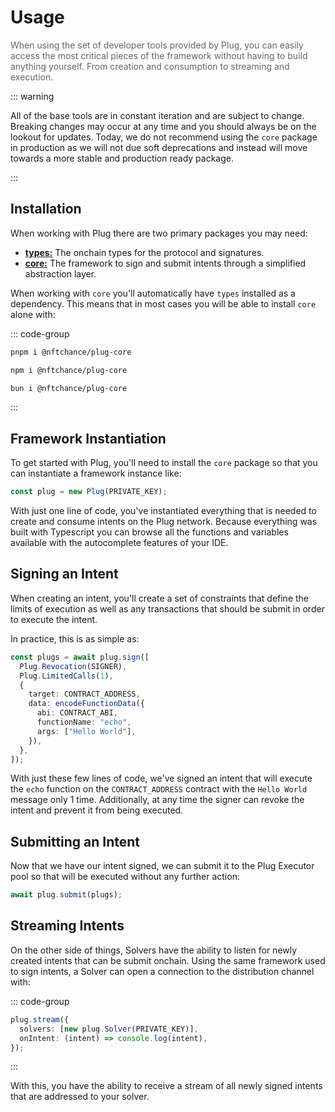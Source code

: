 # Usage

<span style="color: rgba(0,0,0,0.6)">When using the set of developer tools provided by Plug, you can easily access the most critical pieces of the framework without having to build anything yourself. From creation and consumption to streaming and execution.</span>

::: warning

All of the base tools are in constant iteration and are subject to change. Breaking changes may occur at any time and you should always be on the lookout for updates. Today, we do not recommend using the `core` package in production as we will not due soft deprecations and instead will move towards a more stable and production ready package.

:::

## Installation

When working with Plug there are two primary packages you may need:

- [**types:**](https://www.npmjs.com/package/@nftchance/plug-types) The onchain types for the protocol and signatures.
- [**core:**](https://www.npmjs.com/package/@nftchance/plug-core) The framework to sign and submit intents through a simplified abstraction layer.

When working with `core` you'll automatically have `types` installed as a dependency. This means that in most cases you will be able to install `core` alone with:

::: code-group

```bash [pnpm]
pnpm i @nftchance/plug-core
```

```bash [npm]
npm i @nftchance/plug-core
```

```bash [bun]
bun i @nftchance/plug-core
```

:::

## Framework Instantiation

To get started with Plug, you'll need to install the `core` package so that you can instantiate a framework instance like:

```typescript [instantiate]
const plug = new Plug(PRIVATE_KEY);
```

With just one line of code, you've instantiated everything that is needed to create and consume intents on the Plug network. Because everything was built with Typescript you can browse all the functions and variables available with the autocomplete features of your IDE.

## Signing an Intent

When creating an intent, you'll create a set of constraints that define the limits of execution as well as any transactions that should be submit in order to execute the intent.

In practice, this is as simple as:

```typescript [sign]
const plugs = await plug.sign([
  Plug.Revocation(SIGNER),
  Plug.LimitedCalls(1),
  {
    target: CONTRACT_ADDRESS,
    data: encodeFunctionData({
      abi: CONTRACT_ABI,
      functionName: "echo",
      args: ["Hello World"],
    }),
  },
]);
```

With just these few lines of code, we've signed an intent that will execute the `echo` function on the `CONTRACT_ADDRESS` contract with the `Hello World` message only 1 time. Additionally, at any time the signer can revoke the intent and prevent it from being executed.

## Submitting an Intent

Now that we have our intent signed, we can submit it to the Plug Executor pool so that will be executed without any further action:

```typescript [submit]
await plug.submit(plugs);
```

## Streaming Intents

On the other side of things, Solvers have the ability to listen for newly created intents that can be submit onchain. Using the same framework used to sign intents, a Solver can open a connection to the distribution channel with:

::: code-group

```typescript [exclusive]
plug.stream({
  solvers: [new plug.Solver(PRIVATE_KEY)],
  onIntent: (intent) => console.log(intent),
});
```

:::

With this, you have the ability to receive a stream of all newly signed intents that are addressed to your solver.
